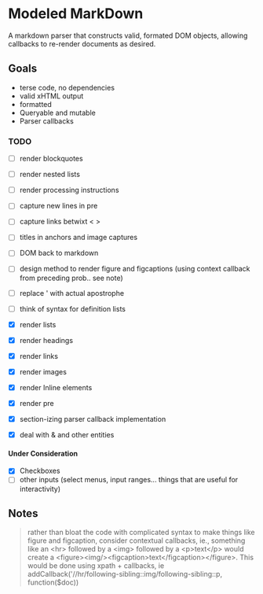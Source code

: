 # Modeled MarkDown 

A markdown parser that constructs valid, formated DOM objects, allowing callbacks to re-render documents as desired.


## Goals

- terse code, no dependencies
- valid xHTML output
- formatted
- Queryable and mutable
- Parser callbacks

### TODO

- [ ] render blockquotes
- [ ] render nested lists
- [ ] render processing instructions
- [ ] capture new lines in pre
- [ ] capture links betwixt &lt; &gt;
- [ ] titles in anchors and image captures
- [ ] DOM back to markdown
- [ ] design method to render figure and figcaptions (using context callback from preceding prob.. see note)
- [ ] replace ' with actual apostrophe
- [ ] think of syntax for definition lists

- [x] render lists
- [x] render headings
- [x] render links
- [x] render images
- [x] render Inline elements
- [x] render pre
- [x] section-izing parser callback implementation
- [x] deal with & and other entities


  
#### Under Consideration
- [x] Checkboxes
- [ ] other inputs (select menus, input ranges... things that are useful for interactivity)

## Notes

> rather than bloat the code with complicated syntax to make things like figure and figcaption, consider contextual callbacks, ie., something like an &lt;hr&gt; followed by a &lt;img&gt; followed by a &lt;p&gt;text&lt;/p&gt; would create a &lt;figure&gt;&lt;img/&gt;&lt;figcaption&gt;text&lt;/figcaption&gt;&lt;/figure&gt;. This would be done using xpath + callbacks, ie addCallback('//hr/following-sibling::img/following-sibling::p, function($doc))
